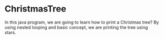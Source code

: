# ChristmasTree
In this java program, we are going to learn how to print a Christmas tree? By using nested looping and basic concept, we are printing the tree using stars.
